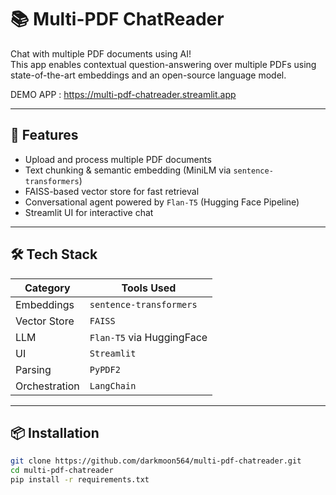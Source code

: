 # 📚 Multi-PDF ChatReader

Chat with multiple PDF documents using AI!  
This app enables contextual question-answering over multiple PDFs using state-of-the-art embeddings and an open-source language model.

DEMO APP : https://multi-pdf-chatreader.streamlit.app


---

## 🚀 Features
- Upload and process multiple PDF documents
- Text chunking & semantic embedding (MiniLM via `sentence-transformers`)
- FAISS-based vector store for fast retrieval
- Conversational agent powered by `Flan-T5` (Hugging Face Pipeline)
- Streamlit UI for interactive chat

---

## 🛠️ Tech Stack

| Category | Tools Used |
|----------|------------|
| Embeddings | `sentence-transformers` |
| Vector Store | `FAISS` |
| LLM | `Flan-T5` via HuggingFace |
| UI | `Streamlit` |
| Parsing | `PyPDF2` |
| Orchestration | `LangChain` |

---

## 📦 Installation

```bash
git clone https://github.com/darkmoon564/multi-pdf-chatreader.git
cd multi-pdf-chatreader
pip install -r requirements.txt
